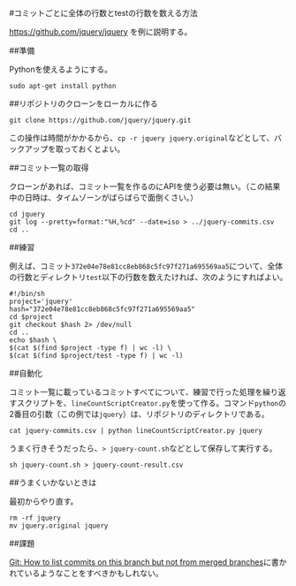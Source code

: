 #コミットごとに全体の行数とtestの行数を数える方法

https://github.com/jquery/jquery を例に説明する。

##準備

Pythonを使えるようにする。

```
sudo apt-get install python
```

##リポジトリのクローンをローカルに作る

```
git clone https://github.com/jquery/jquery.git
```

この操作は時間がかかるから、`cp -r jquery jquery.original`などとして、バックアップを取っておくとよい。

##コミット一覧の取得

クローンがあれば、コミット一覧を作るのにAPIを使う必要は無い。（この結果中の日時は、タイムゾーンがばらばらで面倒くさい。）

```
cd jquery
git log --pretty=format:"%H,%cd" --date=iso > ../jquery-commits.csv
cd ..
```

##練習

例えば、コミット`372e04e78e81cc8eb868c5fc97f271a695569aa5`について、全体の行数とディレクトリ`test`以下の行数を数えたければ、次のようにすればよい。

```
#!/bin/sh
project='jquery'
hash="372e04e78e81cc8eb868c5fc97f271a695569aa5"
cd $project
git checkout $hash 2> /dev/null
cd ..
echo $hash \
$(cat $(find $project -type f) | wc -l) \
$(cat $(find $project/test -type f) | wc -l)
```

##自動化

コミット一覧に載っているコミットすべてについて、練習で行った処理を繰り返すスクリプトを、`lineCountScriptCreator.py`を使って作る。コマンド`python`の2番目の引数（この例では`jquery`）は、リポジトリのディレクトリである。

```
cat jquery-commits.csv | python lineCountScriptCreator.py jquery
```

うまく行きそうだったら、`> jquery-count.sh`などとして保存して実行する。

```
sh jquery-count.sh > jquery-count-result.csv
```

##うまくいかないときは

最初からやり直す。

```
rm -rf jquery
mv jquery.original jquery
```

##課題

[Git: How to list commits on this branch but not from merged branches](http://stackoverflow.com/questions/10248137/git-how-to-list-commits-on-this-branch-but-not-from-merged-branches)に書かれているようなことをすべきかもしれない。
